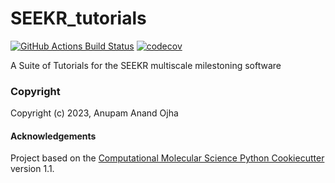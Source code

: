 SEEKR_tutorials
==============================
[//]: # (Badges)
[![GitHub Actions Build Status](https://github.com/REPLACE_WITH_OWNER_ACCOUNT/SEEKR_tutorials/workflows/CI/badge.svg)](https://github.com/REPLACE_WITH_OWNER_ACCOUNT/SEEKR_tutorials/actions?query=workflow%3ACI)
[![codecov](https://codecov.io/gh/REPLACE_WITH_OWNER_ACCOUNT/SEEKR_tutorials/branch/main/graph/badge.svg)](https://codecov.io/gh/REPLACE_WITH_OWNER_ACCOUNT/SEEKR_tutorials/branch/main)


A Suite of Tutorials for the SEEKR multiscale milestoning software

### Copyright

Copyright (c) 2023, Anupam Anand Ojha


#### Acknowledgements
 
Project based on the 
[Computational Molecular Science Python Cookiecutter](https://github.com/molssi/cookiecutter-cms) version 1.1.
